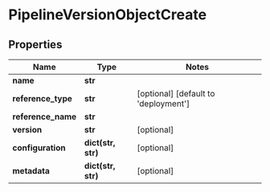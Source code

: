 # PipelineVersionObjectCreate

## Properties
Name | Type | Notes
------------ | ------------- | -------------
**name** | **str** |
**reference_type** | **str** | [optional] [default to 'deployment']
**reference_name** | **str** |
**version** | **str** | [optional]
**configuration** | **dict(str, str)** | [optional]
**metadata** | **dict(str, str)** | [optional]


